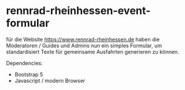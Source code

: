 # rennrad-rheinhessen-event-formular

für die Website https://www.rennrad-rheinhessen.de haben die Moderatoren / Guides und Admins nun ein simples Formular, um
standardisiert Texte für gemeinsame Ausfahrten generieren zu können. 

Dependencies:
- Bootstrap 5
- Javascript / modern Browser
